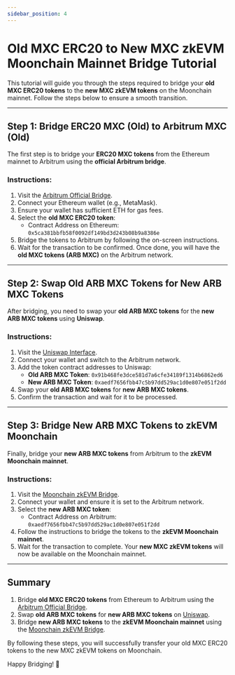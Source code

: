 ```yaml
---
sidebar_position: 4
---
```


# Old MXC ERC20 to New MXC zkEVM Moonchain Mainnet Bridge Tutorial

This tutorial will guide you through the steps required to bridge your **old MXC ERC20 tokens** to the **new MXC zkEVM tokens** on the Moonchain mainnet. Follow the steps below to ensure a smooth transition.

---

## **Step 1: Bridge ERC20 MXC (Old) to Arbitrum MXC (Old)**

The first step is to bridge your **ERC20 MXC tokens** from the Ethereum mainnet to Arbitrum using the **official Arbitrum bridge**.

### **Instructions:**
1. Visit the [Arbitrum Official Bridge](https://bridge.arbitrum.io/).
2. Connect your Ethereum wallet (e.g., MetaMask).
3. Ensure your wallet has sufficient ETH for gas fees.
4. Select the **old MXC ERC20 token**:
   - Contract Address on Ethereum: `0x5ca381bbfb58f0092df149bd3d243b08b9a8386e`
5. Bridge the tokens to Arbitrum by following the on-screen instructions.
6. Wait for the transaction to be confirmed. Once done, you will have the **old MXC tokens (ARB MXC)** on the Arbitrum network.

---

## **Step 2: Swap Old ARB MXC Tokens for New ARB MXC Tokens**

After bridging, you need to swap your **old ARB MXC tokens** for the **new ARB MXC tokens** using **Uniswap**.

### **Instructions:**
1. Visit the [Uniswap Interface](https://app.uniswap.org/).
2. Connect your wallet and switch to the Arbitrum network.
3. Add the token contract addresses to Uniswap:
   - **Old ARB MXC Token**: `0x91b468fe3dce581d7a6cfe34189f1314b6862ed6`
   - **New ARB MXC Token**: `0xaedf7656fbb47c5b97dd529ac1d0e807e051f2dd`
4. Swap your **old ARB MXC tokens** for **new ARB MXC tokens**.
5. Confirm the transaction and wait for it to be processed.

---

## **Step 3: Bridge New ARB MXC Tokens to zkEVM Moonchain**

Finally, bridge your **new ARB MXC tokens** from Arbitrum to the **zkEVM Moonchain mainnet**.

### **Instructions:**
1. Visit the [Moonchain zkEVM Bridge](https://jannowitz.moonchain.com/).
2. Connect your wallet and ensure it is set to the Arbitrum network.
3. Select the **new ARB MXC token**:
   - Contract Address on Arbitrum: `0xaedf7656fbb47c5b97dd529ac1d0e807e051f2dd`
4. Follow the instructions to bridge the tokens to the **zkEVM Moonchain mainnet**.
5. Wait for the transaction to complete. Your **new MXC zkEVM tokens** will now be available on the Moonchain mainnet.

---

## **Summary**

1. Bridge **old MXC ERC20 tokens** from Ethereum to Arbitrum using the [Arbitrum Official Bridge](https://bridge.arbitrum.io/).
2. Swap **old ARB MXC tokens** for **new ARB MXC tokens** on [Uniswap](https://app.uniswap.org/).
3. Bridge **new ARB MXC tokens** to the **zkEVM Moonchain mainnet** using the [Moonchain zkEVM Bridge](https://jannowitz.moonchain.com/).

By following these steps, you will successfully transfer your old MXC ERC20 tokens to the new MXC zkEVM tokens on Moonchain.

Happy Bridging! 🚀
